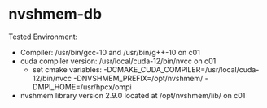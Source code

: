 # nvshmem-db

Tested Environment:
- Compiler: /usr/bin/gcc-10 and /usr/bin/g++-10 on c01
- cuda compiler version: /usr/local/cuda-12/bin/nvcc on c01
  - set cmake variables: -DCMAKE_CUDA_COMPILER=/usr/local/cuda-12/bin/nvcc -DNVSHMEM_PREFIX=/opt/nvshmem/ -DMPI_HOME=/usr/hpcx/ompi
- nvshmem library version 2.9.0 located at /opt/nvshmem/lib/ on c01
